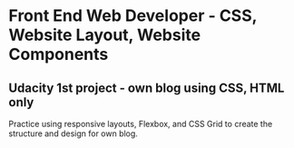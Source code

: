 # Front End Web Developer - CSS, Website Layout, Website Components

## Udacity 1st project - own blog using CSS, HTML only
Practice using responsive layouts, Flexbox, and CSS Grid to create the structure and design for own blog.


